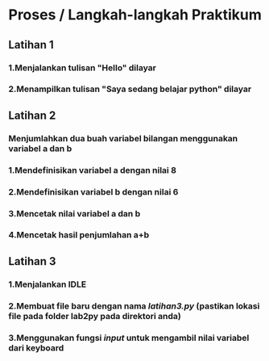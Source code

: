 # Proses / Langkah-langkah Praktikum

## Latihan 1
### 1.Menjalankan tulisan "Hello" dilayar
### 2.Menampilkan tulisan "Saya sedang belajar python" dilayar
## Latihan 2
### Menjumlahkan dua buah variabel bilangan menggunakan variabel a dan b
### 1.Mendefinisikan variabel a dengan nilai 8
### 2.Mendefinisikan variabel b dengan nilai 6
### 3.Mencetak nilai variabel a dan b 
### 4.Mencetak hasil penjumlahan a+b
## Latihan 3 
### 1.Menjalankan IDLE
### 2.Membuat file baru dengan nama *latihan3.py* (pastikan lokasi file pada folder lab2py pada direktori anda)
### 3.Menggunakan fungsi *input* untuk mengambil nilai variabel dari keyboard

